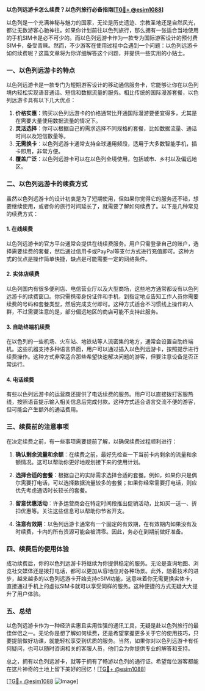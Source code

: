 **以色列远游卡怎么续费？以色列旅行必备指南[[TG💪+ @esim1088](https://t.me/s/esim1088)]**

以色列是一个充满神秘与魅力的国家，无论是历史遗迹、宗教圣地还是自然风光，都让无数游客心驰神往。如果你计划前往以色列旅行，那么拥有一张适合当地使用的手机SIM卡是必不可少的。而以色列远游卡作为一款专为国际游客设计的预付费SIM卡，备受青睐。然而，不少游客在使用过程中会遇到一个问题：以色列远游卡如何续费呢？这篇文章将为你详细解答这个问题，并提供一些实用的小贴士。

### 一、以色列远游卡的特点

以色列远游卡是一款专门为短期游客设计的移动通信服务卡，它能够让你在以色列境内轻松实现语音通话、短信和数据流量的服务。相比传统的国际漫游套餐，以色列远游卡具有以下几大优点：

1. **价格实惠**：购买以色列远游卡的价格通常比开通国际漫游要便宜得多，尤其是在需要大量使用数据流量的情况下。
2. **灵活选择**：你可以根据自己的需求选择不同规格的套餐，比如数据流量、通话时间以及短信数量等。
3. **无需换卡**：以色列远游卡通常支持全球通用频段，适用于大多数智能手机，插卡即用，非常方便。
4. **覆盖广泛**：以色列远游卡可以在以色列全境使用，包括城市、乡村以及偏远地区。

### 二、以色列远游卡的续费方式

虽然以色列远游卡的设计初衷是为了短期使用，但如果你觉得它的服务还不错，想要继续使用，或者你的旅行时间延长了，就需要了解如何续费了。以下是几种常见的续费方式：

#### 1. 在线续费

以色列远游卡的官方平台通常会提供在线续费服务。用户只需登录自己的账户，选择需要续费的套餐，然后通过信用卡或PayPal等支付方式进行充值即可。这种方式的优点是操作简单快捷，缺点是可能需要一定的网络条件。

#### 2. 实体店续费

以色列国内有很多便利店、电信营业厅以及大型商场，这些地方通常都设有以色列远游卡的续费窗口。你只需携带身份证件和手机，到指定地点告知工作人员你需要续费的号码和套餐类型，然后完成支付即可。这种方式适合不习惯线上操作的人群，不过需要注意的是，部分偏远地区的商店可能不支持此服务。

#### 3. 自助终端机续费

在以色列的一些机场、火车站、地铁站等人流密集的地方，通常会设置自助终端机。这些机器支持多种语言界面，用户可以通过插入以色列远游卡，按照提示进行续费操作。这种方式非常适合那些希望快速解决问题的游客，但要注意设备是否正常运行。

#### 4. 电话续费

有些以色列远游卡的运营商还提供了电话续费的服务。用户可以直接拨打客服热线，按照语音提示输入相关信息后完成付款。这种方式适合语言交流不便的游客，但可能会产生额外的通话费用。

### 三、续费前的注意事项

在决定续费之前，有一些事项需要提前了解，以确保续费过程顺利进行：

1. **确认剩余流量和余额**：在续费之前，最好先检查一下当前卡内剩余的流量和余额情况。这可以帮助你更好地规划接下来的使用计划。
   
2. **选择合适的套餐**：根据自己的实际需求选择合适的套餐。例如，如果你只是偶尔需要打电话，可以选择数据流量较多的套餐；如果你经常需要打电话，则应优先考虑通话时长较长的套餐。

3. **留意优惠活动**：许多运营商会在特定时间段推出促销活动，比如买一送一、折扣优惠等。关注这些信息可以帮助你节省开支。

4. **注意有效期**：以色列远游卡通常有一个固定的有效期，在有效期内如果没有及时续费，卡内的所有资源可能会被清零。因此，务必在到期前做好准备。

### 四、续费后的使用体验

成功续费后，你的以色列远游卡将继续为你提供稳定的服务。无论是查询地图、浏览社交媒体还是拨打电话，都可以更加从容地应对各种场景。此外，随着技术的进步，越来越多的以色列远游卡开始支持eSIM功能，这意味着你无需更换实体卡，直接通过手机上的虚拟SIM卡就可以享受同样的服务。这种便捷的方式无疑大大提升了用户体验。

### 五、总结

以色列远游卡作为一种经济实惠且实用性强的通讯工具，无疑是赴以色列旅行的最佳伴侣之一。无论你是想了解如何续费，还是希望掌握更多关于它的使用技巧，只要提前做好功课，就能轻松享受到优质的服务。当然，如果你对以色列远游卡有任何疑问，也可以随时咨询相关的客服人员，他们会为你提供专业的解答和支持。

总之，拥有以色列远游卡，就等于拥有了畅游以色列的通行证。希望每位游客都能在这片神奇的土地上留下美好的回忆！[[TG💪+ @esim1088](https://t.me/s/esim1088)]

[[TG💪+ @esim1088](https://t.me/s/esim1088) ![Image](https://i.postimg.cc/4NQfJmqS/Snipaste-2025-05-13-00-14-12.png)]